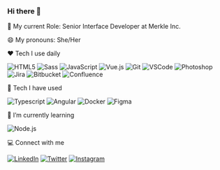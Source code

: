 ### Hi there 👋

:office: My current Role: Senior Interface Developer at Merkle Inc.


😄 My pronouns: She/Her


:heart: Tech I use daily

![HTML5](https://img.shields.io/badge/-HTML5-E34F26?style=for-the-badge&logo=html5&logoColor=white)
![Sass](https://img.shields.io/badge/-Sass-CC6699?style=for-the-badge&logo=sass&logoColor=white)
![JavaScript](https://img.shields.io/badge/-JavaScript-black?style=for-the-badge&logo=javascript)
![Vue.js](https://img.shields.io/badge/-Vue.js-4FC08D?style=for-the-badge&logo=vuedotjs&logoColor=white)
![Git](https://img.shields.io/badge/-Git-F05032?style=for-the-badge&logo=git&logoColor=white)
![VSCode](https://img.shields.io/badge/-VSCode-007ACC?style=for-the-badge&logo=visualstudiocode&logoColor=white)
![Photoshop](https://img.shields.io/badge/-Photoshop-31A8FF?style=for-the-badge&logo=adobephotoshop&logoColor=white)
![Jira](https://img.shields.io/badge/-Jira-0052CC?style=for-the-badge&logo=jira&logoColor=white)
![Bitbucket](https://img.shields.io/badge/-Bitbucket-0052CC?style=for-the-badge&logo=bitbucket&logoColor=white)
![Confluence](https://img.shields.io/badge/-Confluence-172B4D?style=for-the-badge&logo=confluence&logoColor=white)

🧰 Tech I have used

![Typescript](https://img.shields.io/badge/-Typescript-3178C6?style=for-the-badge&logo=typescript&logoColor=white)
![Angular](https://img.shields.io/badge/-Angular-DD0031?style=for-the-badge&logo=angular&logoColor=white)
![Docker](https://img.shields.io/badge/-Docker-2496ED?style=for-the-badge&logo=docker&logoColor=white)
![Figma](https://img.shields.io/badge/-Figma-F24E1E?style=for-the-badge&logo=figma&logoColor=white)


🌱 I’m currently learning

![Node.js](https://img.shields.io/badge/-Node.js-339933?style=for-the-badge&logo=nodedotjs&logoColor=white)


💻 Connect with me

[![LinkedIn](https://img.shields.io/badge/-dylakim-0A66C2?style=for-the-badge&logo=linkedin&logoColor=white)](https://www.linkedin.com/in/dylakim/)
[![Twitter](https://img.shields.io/badge/-dyla__kim-1DA1F2?style=for-the-badge&logo=twitter&logoColor=white)](https://twitter.com/dyla_kim/likes)
[![Instagram](https://img.shields.io/badge/-kim.dyla-E4405F?style=for-the-badge&logo=instagram&logoColor=white)](https://www.instagram.com/kim.dyla/)



<!--
**dylakim/dylakim** is a ✨ _special_ ✨ repository because its `README.md` (this file) appears on your GitHub profile.

Here are some ideas to get you started:

- 🔭 I’m currently working on ...
- 🌱 I’m currently learning ...
- 👯 I’m looking to collaborate on ...
- 🤔 I’m looking for help with ...
- 💬 Ask me about ...
- 📫 How to reach me: ...
- 😄 Pronouns: ...
- ⚡ Fun fact: ...
-->
